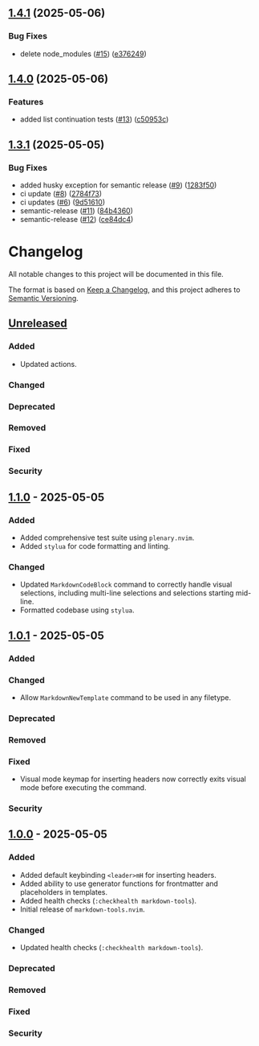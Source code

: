 ## [1.4.1](https://github.com/magnusriga/markdown-tools.nvim/compare/v1.4.0...v1.4.1) (2025-05-06)

### Bug Fixes

* delete node_modules ([#15](https://github.com/magnusriga/markdown-tools.nvim/issues/15)) ([e376249](https://github.com/magnusriga/markdown-tools.nvim/commit/e376249304eee8ee6ac97ccde113e229161bbb0d))

## [1.4.0](https://github.com/magnusriga/markdown-tools.nvim/compare/v1.3.1...v1.4.0) (2025-05-06)

### Features

* added list continuation tests ([#13](https://github.com/magnusriga/markdown-tools.nvim/issues/13)) ([c50953c](https://github.com/magnusriga/markdown-tools.nvim/commit/c50953c3871921db0ac225ca4a07021168e5358e))

## [1.3.1](https://github.com/magnusriga/markdown-tools.nvim/compare/v1.3.0...v1.3.1) (2025-05-05)

### Bug Fixes

* added husky exception for semantic release ([#9](https://github.com/magnusriga/markdown-tools.nvim/issues/9)) ([1283f50](https://github.com/magnusriga/markdown-tools.nvim/commit/1283f5052db5fd9efe54b93a35590c7f6628a550))
* ci update ([#8](https://github.com/magnusriga/markdown-tools.nvim/issues/8)) ([2784f73](https://github.com/magnusriga/markdown-tools.nvim/commit/2784f73d7d8345e35ff807df7c6ce926602eebcb))
* ci updates ([#6](https://github.com/magnusriga/markdown-tools.nvim/issues/6)) ([9d51610](https://github.com/magnusriga/markdown-tools.nvim/commit/9d516104e785b865ba42dc29c30470a13333ada2))
* semantic-release ([#11](https://github.com/magnusriga/markdown-tools.nvim/issues/11)) ([84b4360](https://github.com/magnusriga/markdown-tools.nvim/commit/84b436001ba2bcebc153b3391c584049411192b1))
* semantic-release ([#12](https://github.com/magnusriga/markdown-tools.nvim/issues/12)) ([ce84dc4](https://github.com/magnusriga/markdown-tools.nvim/commit/ce84dc49f559c396ea277bcafa8dc9a771cf7563))

<!-- markdownlint-disable MD024 -->

# Changelog

All notable changes to this project will be documented in this file.

The format is based on [Keep a Changelog](https://keepachangelog.com/en/1.0.0/),
and this project adheres to [Semantic Versioning](https://semver.org/spec/v2.0.0.html).

## [Unreleased]

### Added

- Updated actions.

### Changed

### Deprecated

### Removed

### Fixed

### Security

## [1.1.0] - 2025-05-05

### Added

- Added comprehensive test suite using `plenary.nvim`.
- Added `stylua` for code formatting and linting.

### Changed

- Updated `MarkdownCodeBlock` command to correctly handle visual selections, including multi-line selections and selections starting mid-line.
- Formatted codebase using `stylua`.

## [1.0.1] - 2025-05-05

### Added

### Changed

- Allow `MarkdownNewTemplate` command to be used in any filetype.

### Deprecated

### Removed

### Fixed

- Visual mode keymap for inserting headers now correctly exits visual mode before executing the command.

### Security

## [1.0.0] - 2025-05-05

### Added

- Added default keybinding `<leader>mH` for inserting headers.
- Added ability to use generator functions for frontmatter and placeholders in templates.
- Added health checks (`:checkhealth markdown-tools`).
- Initial release of `markdown-tools.nvim`.

### Changed

- Updated health checks (`:checkhealth markdown-tools`).

### Deprecated

### Removed

### Fixed

### Security

[Unreleased]: https://github.com/magnusriga/markdown-tools.nvim/compare/v1.1.0...HEAD
[1.1.0]: https://github.com/magnusriga/markdown-tools.nvim/compare/v1.0.1...v1.1.0
[1.0.1]: https://github.com/magnusriga/markdown-tools.nvim/compare/v1.0.0...v1.0.1
[1.0.0]: https://github.com/magnusriga/markdown-tools.nvim/compare/v0.1.0...v1.0.0
